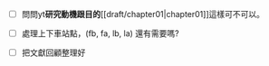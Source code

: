 - [ ] 問問yt**研究動機跟目的**[[draft/chapter01|chapter01]]這樣可不可以。

- [ ] 處理上下車站點，(fb, fa, lb, la) 還有需要嗎?


- [ ] 把文獻回顧整理好
